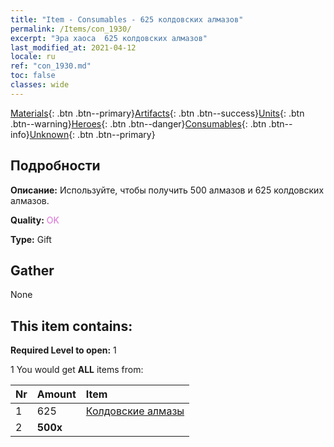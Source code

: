 ```yaml
---
title: "Item - Consumables - 625 колдовских алмазов"
permalink: /Items/con_1930/
excerpt: "Эра хаоса  625 колдовских алмазов"
last_modified_at: 2021-04-12
locale: ru
ref: "con_1930.md"
toc: false
classes: wide
---
```

 [Materials](/ru/Items/){: .btn .btn--primary}[Artifacts](/ru/Items/Artifacts/){: .btn .btn--success}[Units](/ru/Items/Units/){: .btn .btn--warning}[Heroes](/ru/Items/Heroes/){: .btn .btn--danger}[Consumables](/ru/Items/Consumables/){: .btn .btn--info}[Unknown](/ru/Items/Unknown/){: .btn .btn--primary}

## Подробности
 **Описание:** Используйте, чтобы получить 500 алмазов и 625 колдовских алмазов.

 **Quality:** <span style="color: #DA70D6">OK</span>

 **Type:** Gift

## Gather

  None

## This item contains:

 **Required Level to open:** 1

 1 You would get **ALL** items  from:

  | Nr | Amount |     Item    |
  |:---|:-------|:------------|
  | 1 | 625 | [Колдовские алмазы](/ru/Items/con_554/) | 
  | 2 |  **500x** | <i class="fas fa-gem"/> |  | 
